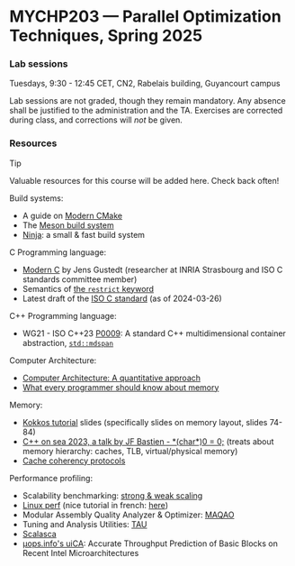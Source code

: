 # MYCHP203 — Parallel Optimization Techniques, Spring 2025

### Lab sessions

Tuesdays, 9:30 - 12:45 CET, CN2, Rabelais building, Guyancourt campus

Lab sessions are not graded, though they remain mandatory. Any absence shall be justified to the administration and the TA.
Exercises are corrected during class, and corrections will _not_ be given.

### Resources

> [!TIP]
> Valuable resources for this course will be added here. Check back often!

Build systems:
- A guide on [Modern CMake](https://cliutils.gitlab.io/modern-cmake/)
- The [Meson build system](https://mesonbuild.com/index.html)
- [Ninja](https://ninja-build.org/): a small & fast build system

C Programming language:
- [Modern C](https://inria.hal.science/hal-02383654) by Jens Gustedt (researcher at INRIA Strasbourg and ISO C standards committee member)
- Semantics of [the `restrict` keyword](https://open-std.org/jtc1/sc22/wg14/www/docs/n3234.htm)
- Latest draft of the [ISO C standard](https://open-std.org/jtc1/sc22/wg14/www/docs/n3220.pdf) (as of 2024-03-26)

C++ Programming language:
- WG21 - ISO C++23 [P0009](https://open-std.org/jtc1/sc22/wg21/docs/papers/2022/p0009r18.html): A standard C++ multidimensional container abstraction, [`std::mdspan`](https://en.cppreference.com/w/cpp/header/mdspan)

Computer Architecture:
- [Computer Architecture: A quantitative approach](https://dl.acm.org/doi/book/10.5555/1999263)
- [What every programmer should know about memory](https://people.freebsd.org/~lstewart/articles/cpumemory.pdf)

Memory:
- [Kokkos tutorial](https://github.com/kokkos/kokkos-tutorials/blob/main/Intro-Full/Slides/KokkosTutorial_ORNL20.pdf) slides (specifically slides on memory layout, slides 74-84)
- [C++ on sea 2023, a talk by JF Bastien - \*(char\*)0 = 0;](https://youtu.be/dFIqNZ8VbRY) (treats about memory hierarchy: caches, TLB, virtual/physical memory)
- [Cache coherency protocols](https://en.wikipedia.org/wiki/Cache_coherency_protocols_(examples))

Performance profiling:
- Scalability benchmarking: [strong & weak scaling](https://hpc-wiki.info/hpc/Scaling)
- [Linux perf](https://perf.wiki.kernel.org/index.php/Main_Page) (nice tutorial in french: [here](https://grasland.pages.in2p3.fr/tp-perf/introduction/index.html))
- Modular Assembly Quality Analyzer & Optimizer: [MAQAO](https://www.maqao.org/)
- Tuning and Analysis Utilities: [TAU](https://www.cs.uoregon.edu/research/tau/home.php)
- [Scalasca](https://www.scalasca.org/)
- [µops.info's uiCA](https://uops.info/uiCA.html): Accurate Throughput Prediction of Basic Blocks on Recent Intel Microarchitectures
